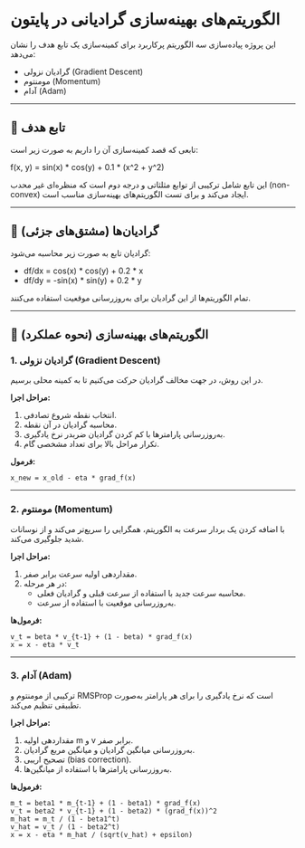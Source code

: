 # الگوریتم‌های بهینه‌سازی گرادیانی در پایتون

این پروژه پیاده‌سازی سه الگوریتم پرکاربرد برای کمینه‌سازی یک تابع هدف را نشان می‌دهد:

- گرادیان نزولی (Gradient Descent)
- مومنتوم (Momentum)
- آدام (Adam)

---

## 🧠 تابع هدف

تابعی که قصد کمینه‌سازی آن را داریم به صورت زیر است:

f(x, y) = sin(x) * cos(y) + 0.1 * (x^2 + y^2)

این تابع شامل ترکیبی از توابع مثلثاتی و درجه دوم است که منظره‌ای غیر محدب (non-convex) ایجاد می‌کند و برای تست الگوریتم‌های بهینه‌سازی مناسب است.

---

## 📐 گرادیان‌ها (مشتق‌های جزئی)

گرادیان تابع به صورت زیر محاسبه می‌شود:

- df/dx = cos(x) * cos(y) + 0.2 * x
- df/dy = -sin(x) * sin(y) + 0.2 * y

تمام الگوریتم‌ها از این گرادیان برای به‌روزرسانی موقعیت استفاده می‌کنند.

---

## 🚀 الگوریتم‌های بهینه‌سازی (نحوه عملکرد)

### 1. گرادیان نزولی (Gradient Descent)

در این روش، در جهت مخالف گرادیان حرکت می‌کنیم تا به کمینه محلی برسیم.

**مراحل اجرا:**

1. انتخاب نقطه شروع تصادفی.
2. محاسبه گرادیان در آن نقطه.
3. به‌روزرسانی پارامترها با کم کردن گرادیان ضربدر نرخ یادگیری.
4. تکرار مراحل بالا برای تعداد مشخصی گام.

**فرمول:**
```
x_new = x_old - eta * grad_f(x)
```

---

### 2. مومنتوم (Momentum)

با اضافه کردن یک بردار سرعت به الگوریتم، همگرایی را سریع‌تر می‌کند و از نوسانات شدید جلوگیری می‌کند.

**مراحل اجرا:**

1. مقداردهی اولیه سرعت برابر صفر.
2. در هر مرحله:
   - محاسبه سرعت جدید با استفاده از سرعت قبلی و گرادیان فعلی.
   - به‌روزرسانی موقعیت با استفاده از سرعت.

**فرمول‌ها:**
```
v_t = beta * v_{t-1} + (1 - beta) * grad_f(x)
x = x - eta * v_t
```

---

### 3. آدام (Adam)

ترکیبی از مومنتوم و RMSProp است که نرخ یادگیری را برای هر پارامتر به‌صورت تطبیقی تنظیم می‌کند.

**مراحل اجرا:**

1. مقداردهی اولیه m و v برابر صفر.
2. به‌روزرسانی میانگین گرادیان و میانگین مربع گرادیان.
3. تصحیح اریبی (bias correction).
4. به‌روزرسانی پارامترها با استفاده از میانگین‌ها.

**فرمول‌ها:**
```
m_t = beta1 * m_{t-1} + (1 - beta1) * grad_f(x)
v_t = beta2 * v_{t-1} + (1 - beta2) * (grad_f(x))^2
m_hat = m_t / (1 - beta1^t)
v_hat = v_t / (1 - beta2^t)
x = x - eta * m_hat / (sqrt(v_hat) + epsilon)
```




